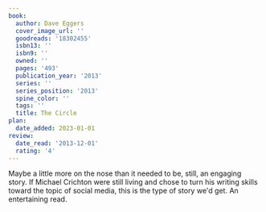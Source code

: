 ```yaml
---
book:
  author: Dave Eggers
  cover_image_url: ''
  goodreads: '18302455'
  isbn13: ''
  isbn9: ''
  owned: ''
  pages: '493'
  publication_year: '2013'
  series: ''
  series_position: '2013'
  spine_color: ''
  tags: ''
  title: The Circle
plan:
  date_added: 2023-01-01
review:
  date_read: '2013-12-01'
  rating: '4'
---
```


Maybe a little more on the nose than it needed to be, still, an engaging story. If Michael Crichton were still living and chose to turn his writing skills toward the topic of social media, this is the type of story we'd get. An entertaining read.
